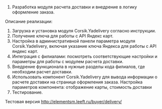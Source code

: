 1. Разработка модуля расчета доставки и внедрение в логику оформление заказа.

Описание реализации:

1. Загрузка и установка модуля Corsik.Yadelivery согласно инструкции.
2. Получение ключа для работы с API Яндекс карт.
3. Настройка в административной панели параметра модуля Corsik.Yadelivery, включая
указание ключа Яндекса для работы с API яндекс карт.
4. Интеграция с филиалами: посмотреть соответствующие настройки и параметры для работы с модулем расчета доставки.
5. Внедрение функционала в нужные разделы кода филиалов, где необходим расчет доставки.
6. Использовать компонент Corsik.Yadelivery для вывода информации о расчете доставки на странице оформления заказа.
Настройка параметров компонента: отображение карты, стоимость доставки
7. Тестирование.

Тестовая версия http://elementsm.leeft.ru/buyer/delivery/
